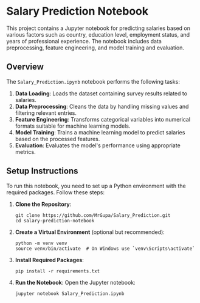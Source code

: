 # Salary Prediction Notebook

This project contains a Jupyter notebook for predicting salaries based on various factors such as country, education level, employment status, and years of professional experience. The notebook includes data preprocessing, feature engineering, and model training and evaluation.

## Overview

The `Salary_Prediction.ipynb` notebook performs the following tasks:

1. **Data Loading**: Loads the dataset containing survey results related to salaries.
2. **Data Preprocessing**: Cleans the data by handling missing values and filtering relevant entries.
3. **Feature Engineering**: Transforms categorical variables into numerical formats suitable for machine learning models.
4. **Model Training**: Trains a machine learning model to predict salaries based on the processed features.
5. **Evaluation**: Evaluates the model's performance using appropriate metrics.

## Setup Instructions

To run this notebook, you need to set up a Python environment with the required packages. Follow these steps:

1. **Clone the Repository**:
   ```
   git clone https://github.com/MrGupa/Salary_Prediction.git
   cd salary-prediction-notebook
   ```

2. **Create a Virtual Environment** (optional but recommended):
   ```
   python -m venv venv
   source venv/bin/activate  # On Windows use `venv\Scripts\activate`
   ```

3. **Install Required Packages**:
   ```
   pip install -r requirements.txt
   ```

4. **Run the Notebook**:
   Open the Jupyter notebook:
   ```
   jupyter notebook Salary_Prediction.ipynb
   ```

